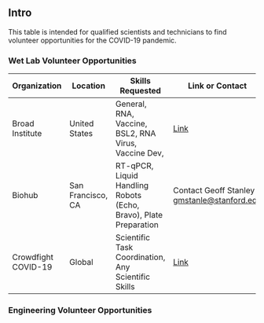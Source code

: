 ## Intro

This table is intended for qualified scientists and technicians to find volunteer opportunities for the COVID-19 pandemic. 

### Wet Lab Volunteer Opportunities

Organization | Location | Skills Requested | Link or Contact
------------ | ------------- | ------------ | ------------ |
Broad Institute | United States | General, RNA, Vaccine, BSL2, RNA Virus, Vaccine Dev,  | [Link](https://docs.google.com/forms/d/e/1FAIpQLScXC56q2tPgz0WbPrhP7WareiclfxfaKQFI0ZbXg4FkKan5iQ/viewform?fbclid=IwAR3a-97WNEW9Zy_Eja4KS9UAIYPIS4tzyD3AZIRP-m0Ik6EjWbPgwl5ftwk)
Biohub | San Francisco, CA | RT-qPCR, Liquid Handling Robots (Echo, Bravo), Plate Preparation | Contact Geoff Stanley gmstanle@stanford.edu
Crowdfight COVID-19 | Global | Scientific Task Coordination, Any Scientific Skills | [Link](http://crowdfightcovid19.org/)


### Engineering Volunteer Opportunities


